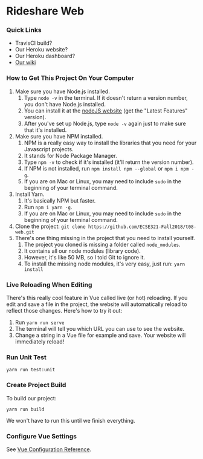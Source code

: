 # Rideshare Web

### Quick Links
- TravisCI build?
- Our Heroku website?
- Our Heroku dashboard?
- [Our wiki](https://github.com/ECSE321-Fall2018/t08-web/wiki)

### How to Get This Project On Your Computer
1. Make sure you have Node.js installed.
    1. Type `node -v` in the terminal. If it doesn't return a version number, you don't have Node.js installed.
    2. You can install it at the [nodeJS website](https://nodejs.org/en/) (get the "Latest Features" version).
    3. After you've set up Node.js, type `node -v` again just to make sure that it's installed.
2. Make sure you have NPM installed.
    1. NPM is a really easy way to install the libraries that you need for your Javascript projects.
    2. It stands for Node Package Manager.
    3. Type `npm -v` to check if it's installed (it'll return the version number).
    4. If NPM is not installed, run `npm install npm --global` or `npm i npm -g`.
    5. If you are on Mac or Linux, you may need to include `sudo` in the beginning of your terminal command.
3. Install Yarn.
    1. It's basically NPM but faster.
    2. Run `npm i yarn -g`.
    3. If you are on Mac or Linux, you may need to include `sudo` in the beginning of your terminal command.
4. Clone the project: `git clone https://github.com/ECSE321-Fall2018/t08-web.git`
5. There's one thing missing in the project that you need to install yourself.
    1. The project you cloned is missing a folder called `node_modules`.
    2. It contains all our node modules (library code).
    3. However, it's like 50 MB, so I told Git to ignore it.
    4. To install the missing node modules, it's very easy, just run: `yarn install`

### Live Reloading When Editing
There's this really cool feature in Vue called live (or hot) reloading.
If you edit and save a file in the project, the website will automatically reload to reflect those changes.
Here's how to try it out:
1. Run `yarn run serve`
2. The terminal will tell you which URL you can use to see the website.
3. Change a string in a Vue file for example and save. Your website will immediately reload!


### Run Unit Test
```
yarn run test:unit
```

### Create Project Build
To build our project:
```
yarn run build
```
We won't have to run this until we finish everything.

### Configure Vue Settings
See [Vue Configuration Reference](https://cli.vuejs.org/config/).